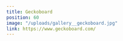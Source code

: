 ```yaml
---
title: Geckoboard
position: 60
image: "/uploads/gallery__geckoboard.jpg"
link: https://www.geckoboard.com/
---
```


